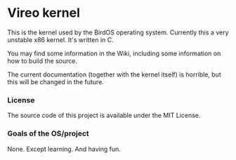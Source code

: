 # Vireo kernel

This is the kernel used by the BirdOS operating system. Currently this a very unstable x86 kernel. It's written in C.

You may find some information in the Wiki, including some information on how to build the source.

The current documentation (together with the kernel itself) is horrible, but this will be changed in the future.

### License
The source code of this project is available under the MIT License.

### Goals of the OS/project
None. Except learning. And having fun.